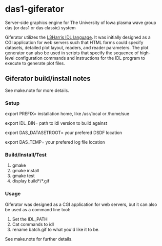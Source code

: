 # das1-giferator
Server-side graphics engine for The University of Iowa plasma wave group das (or das1 or das classic) system

Giferator utilizes the [L3Harris IDL language](https://www.l3harrisgeospatial.com/Software-Technology/IDL).
It was initially designed as a CGI application for web servers such that HTML forms could specify datasets,
detailed plot layout, readers, and reader parameters.  The plot generator can also be used in scripts that specify
the sequence of high-level configuration commands and instructions for the IDL program to execute to generate plot files.

## Giferator build/install notes

See make.note for more details.

### Setup

export PREFIX= installation home, like /usr/local or /home/sue

export IDL_BIN= path to idl version to build against

export DAS_DATASETROOT= your prefered DSDF location

export DAS_TEMP= your prefered log file location

### Build/Install/Test

1. gmake
2. gmake install
3. gmake test
4. display build*/*.gif

### Usage

Giferator was designed as a CGI application for web servers, but it can also be
used as a command line tool:

1. Set the IDL_PATH
2. Cat commands to idl
3. rename batch.gif to what you'd like it to be.

See make.note for further details.
